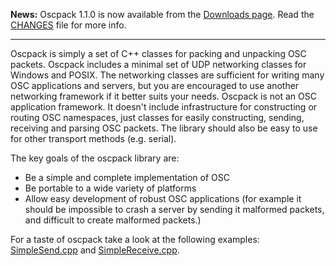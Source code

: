 **News:** Oscpack 1.1.0 is now available from the [Downloads page](https://code.google.com/p/oscpack/downloads/list). Read the [CHANGES](https://code.google.com/p/oscpack/source/browse/trunk/CHANGES) file for more info.

---

Oscpack is simply a set of C++ classes for packing and unpacking OSC packets. Oscpack includes a minimal set of UDP networking classes for Windows and POSIX. The networking classes are sufficient for writing many OSC applications and servers, but you are encouraged to use another networking framework if it better suits your needs. Oscpack is not an OSC application framework. It doesn't include infrastructure for constructing or routing OSC namespaces, just classes for easily constructing, sending, receiving and parsing OSC packets. The library should also be easy to use for other transport methods (e.g. serial).

The key goals of the oscpack library are:

  * Be a simple and complete implementation of OSC
  * Be portable to a wide variety of platforms
  * Allow easy development of robust OSC applications (for example it should be impossible to crash a server by sending it malformed packets, and difficult to create malformed packets.)

For a taste of oscpack take a look at the following examples: [SimpleSend.cpp](https://code.google.com/p/oscpack/source/browse/trunk/examples/SimpleSend.cpp) and [SimpleReceive.cpp](https://code.google.com/p/oscpack/source/browse/trunk/examples/SimpleReceive.cpp).